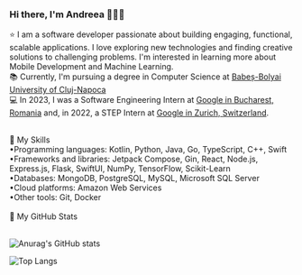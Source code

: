 ### Hi there, I'm Andreea 👩‍💻👋

⭐ I am a software developer passionate about building engaging, functional, scalable applications. I love exploring new technologies and finding creative solutions to challenging problems. I'm interested in learning more about Mobile Development and Machine Learning.<br />
📚 Currently, I'm pursuing a degree in Computer Science at [Babeș-Bolyai University of Cluj-Napoca](https://www.cs.ubbcluj.ro/en/)<br />
💻 In 2023, I was a Software Engineering Intern at [Google in Bucharest, Romania](https://www.google.com/about/careers/applications/locations/bucharest/) and, in 2022, a STEP Intern at [Google in Zurich, Switzerland](https://careers.google.com/stories/5-surprises-about-google-zurich/?hl=en_US).

<br />
🚀 My Skills <br />
•Programming languages: Kotlin, Python, Java, Go, TypeScript, C++, Swift <br />
•Frameworks and libraries: Jetpack Compose, Gin, React, Node.js, Express.js, Flask, SwiftUI, NumPy, TensorFlow, Scikit-Learn <br />
•Databases:  MongoDB, PostgreSQL, MySQL, Microsoft SQL Server <br />
•Cloud platforms: Amazon Web Services <br />
•Other tools: Git, Docker<br />

<br />
🌟 My GitHub Stats
<br /><br />

![Anurag's GitHub stats](https://github-readme-stats.vercel.app/api?username=AndreeaIlie516&show_icons=true&theme=tokyonight)


![Top Langs](https://github-readme-stats.vercel.app/api/top-langs/?username=AndreeaIlie516&theme=tokyonight&exclude_repo=andreeailie516.github.io,Bac-is-Coming,City-Pulse-2,Art-Gallery,Destination-Bucket-List,MobileExams&langs_count=8&hide=Makefile,CMake,Batchfile,HTML,C,Javascript,C%23,Jupyter%20Notebook&layout=compact)

